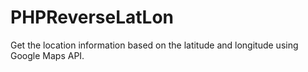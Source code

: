 # PHPReverseLatLon
Get the location information based on the latitude and longitude using Google Maps API.
